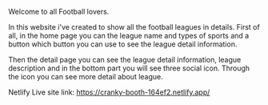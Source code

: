 Welcome to all Football lovers.

In this website i've created to show all the football leagues in details. First of all, in the home page you can the league name and types of sports and a button which button you can use to see the league detail information.

Then the detail page you can see the league detail information, league description and in the bottom part you will see three social icon. Through the icon you can see more detail about league.

Netlify Live site link: https://cranky-booth-164ef2.netlify.app/
